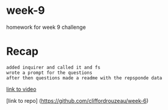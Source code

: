 # week-9

homework for week 9 challenge

# Recap

```
added inquirer and called it and fs
wrote a prompt for the questions
after then questions made a readme with the repsponde data

```

[link to video](https://drive.google.com/file/d/1sj2kGgDql_SlHbJY0BGNWUC933z1ujyN/view?usp=drive_link)



[link to repo] (https://github.com/cliffordrouzeau/week-6)
